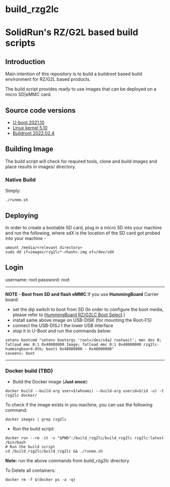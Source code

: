# build_rzg2lc
# SolidRun's RZ/G2L based build scripts

## Introduction
Main intention of this repository is to build a buildroot based build environment for RZ/G2L based products.

The build script provides ready to use images that can be deployed on a micro SD|eMMC card.

## Source code versions

- [U-boot 2021.10](https://github.com/renesas-rz/renesas-u-boot-cip/commits/v2021.10/rz)
- [Linux kernel 5.10](https://github.com/renesas-rz/rz_linux-cip/commits/rz-5.10-cip22-rt9)
- [Buildroot 2022.02.4](https://github.com/buildroot/buildroot/tree/2022.02.4)

## Building Image

The build script will check for required tools, clone and build images and place results in images/ directory.

### Native Build
Simply:

```
./runme.sh
```

## Deploying
In order to create a bootable SD card, plug in a micro SD into your machine and run the following, where sdX is the location of the SD card got probed into your machine -

```
umount /media/<relevant directory>
sudo dd if=images/rzg2lc*-<hash>.img of=/dev/sdX
```

## Login
username: root
password: root

---
**NOTE - Boot from SD and flash eMMC**
If you use **HummingBoard** Carrier board:
- set the dip switch to boot from SD (In order to configure the boot media, please refer to [HummingBoard RZ/G2LC Boot Select]( https://solidrun.atlassian.net/wiki/spaces/developer/pages/411861143).)
- install same above image on USB-DISK (for mounting the Root-FS)
- connect the USB-DISJ t the lower USB interface
- stop it in U-Boot and run the commands below:
```
setenv bootcmd "setenv bootargs 'root=/dev/sda2 rootwait'; mmc dev 0; fatload mmc 0:1 0x48080000 Image; fatload mmc 0:1 0x48000000 rzg2lc-hummingboard.dtb; booti 0x48080000 - 0x48000000"
saveenv; boot
```

---

### Docker build (TBD)

* Build the Docker image (<b>Just once</b>):

```
docker build --build-arg user=$(whoami) --build-arg userid=$(id -u) -t rzg2lc docker/
```

To check if the image exists in you machine, you can use the following command:

```
docker images | grep rzg2lc
```

* Run the build script:
```
docker run --rm -it -v "$PWD":/build_rzg2lc/build_rzg2lc rzg2lc:latest /bin/bash
# Run the build script
cd /build_rzg2lc/build_rzg2lc && ./runme.sh
```
**Note:** run the above commands from build_rzg2lc directory

To Delete all containers:
```
docker rm -f $(docker ps -a -q)
```
